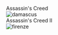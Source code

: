 Assassin's Creed<br/>![damascus](http://img14.deviantart.net/5e6a/i/2015/150/5/6/the_oasis_empire_by_eddie_mendoza-d8vdk08.jpg)<br/>Assassin's Creed II<br/>![firenze](http://images.mmosite.com/photo/2008/08/29/atlanticaa1237HOs5e56J.jpg)
